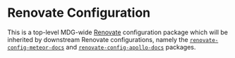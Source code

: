 # Renovate Configuration

This is a top-level MDG-wide [Renovate](https://renovateapp.com/) configuration
package which will be inherited by downstream Renovate configurations, namely
the
[`renovate-config-meteor-docs`](https://www.npmjs.com/package/renovate-config-meteor-docs)
and
[`renovate-config-apollo-docs`](https://www.npmjs.com/package/renovate-config-apollo-docs)
packages.
